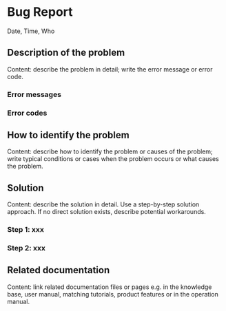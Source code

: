 # Bug Report

Date, Time, Who

## Description of the problem

Content: describe the problem in detail; write the error message or error code.

### Error messages

### Error codes

## How to identify the problem

Content: describe how to identify the problem or causes of the problem; write typical conditions or cases when the problem occurs or what causes the problem.

## Solution

Content: describe the solution in detail. Use a step-by-step solution approach. If no direct solution exists, describe potential workarounds.

### Step 1: xxx

### Step 2: xxx

## Related documentation

Content: link related documentation files or pages e.g. in the knowledge base, user manual, matching tutorials, product features or in the operation manual.
